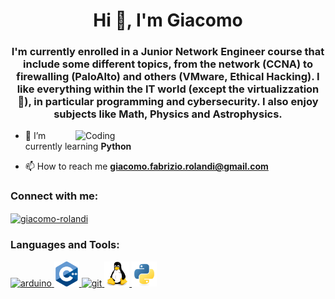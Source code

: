 <h1 align="center">Hi 👋, I'm Giacomo</h1>
<h3 align="center">I'm currently enrolled in a Junior Network Engineer course that include some different topics, from the network (CCNA) to firewalling (PaloAlto) and others (VMware, Ethical Hacking). I like everything within the IT world (except the virtualizzation 🤮), in particular programming and cybersecurity. I also enjoy subjects like Math, Physics and Astrophysics.</h3>
<img align="right" alt="Coding" width="400" src="https://media0.giphy.com/media/bGgsc5mWoryfgKBx1u/200w.gif?cid=6c09b952gh2has72e3z35gfnkc6egc3dfshq99bp10d0sxce&ep=v1_gifs_search&rid=200w.gif&ct=g">

- 🌱 I’m currently learning **Python**

- 📫 How to reach me **giacomo.fabrizio.rolandi@gmail.com**

<h3 align="left">Connect with me:</h3>
<p align="left">
<a href="https://linkedin.com/in/giacomo-rolandi" target="blank"><img align="center" src="https://raw.githubusercontent.com/rahuldkjain/github-profile-readme-generator/master/src/images/icons/Social/linked-in-alt.svg" alt="giacomo-rolandi" height="30" width="40" /></a>
</p>

<h3 align="left">Languages and Tools:</h3>
<p align="left"> <a href="https://www.arduino.cc/" target="_blank" rel="noreferrer"> <img src="https://cdn.worldvectorlogo.com/logos/arduino-1.svg" alt="arduino" width="40" height="40"/> </a> <a href="https://www.w3schools.com/cpp/" target="_blank" rel="noreferrer"> <img src="https://raw.githubusercontent.com/devicons/devicon/master/icons/cplusplus/cplusplus-original.svg" alt="cplusplus" width="40" height="40"/> </a> <a href="https://git-scm.com/" target="_blank" rel="noreferrer"> <img src="https://www.vectorlogo.zone/logos/git-scm/git-scm-icon.svg" alt="git" width="40" height="40"/> </a> <a href="https://www.linux.org/" target="_blank" rel="noreferrer"> <img src="https://raw.githubusercontent.com/devicons/devicon/master/icons/linux/linux-original.svg" alt="linux" width="40" height="40"/> </a> <a href="https://www.python.org" target="_blank" rel="noreferrer"> <img src="https://raw.githubusercontent.com/devicons/devicon/master/icons/python/python-original.svg" alt="python" width="40" height="40"/> </a> </p>

